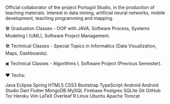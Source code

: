 Official collaborator of the project Portugol Studio, in the production of teaching materials. Interest in data mining, artificial neural networks, mobile development, teaching programming and mapping.

🛠️ Graduation Classes - OOP with JAVA, Software Process, Systems Modeling I (UML), Software Project Management.

🛠️ Technical Classes - Special Topics in Informatics (Data Visualization, Maps, Dashboards).

✖️ Technical Classes - Algorithms I, Software Project (Previous Semester).

❤️ Techs:

Java Eclipse Spring HTML5 CSS3 Bootstrap TypeScript Android Android Studio Dart Flutter MongoDB MySQL Firebase Postgres SQLite Git GitHub Tor Heroku Vim LaTeX Overleaf R Linux Ubuntu Apache Tomcat

